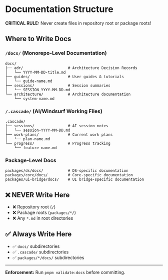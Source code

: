 # Documentation Structure

**CRITICAL RULE:** Never create files in repository root or package roots!

## Where to Write Docs

### `/docs/` (Monorepo-Level Documentation)

```
docs/
├── adr/                    # Architecture Decision Records
│   └── YYYY-MM-DD-title.md
├── guides/                 # User guides & tutorials
│   └── guide-name.md
├── sessions/               # Session summaries
│   └── SESSION_YYYY-MM-DD.md
└── architecture/           # Architecture documentation
    └── system-name.md
```

### `/.cascade/` (AI/Windsurf Working Files)

```
.cascade/
├── sessions/               # AI session notes
│   └── session-YYYY-MM-DD.md
├── work-plans/             # Current work plans
│   └── plan-name.md
└── progress/               # Progress tracking
    └── feature-name.md
```

### Package-Level Docs

```
packages/ds/docs/           # DS-specific documentation
packages/core/docs/         # Core-specific documentation
packages/ui-bridge/docs/    # UI bridge-specific documentation
```

## ❌ NEVER Write Here

- ❌ Repository root (`/`)
- ❌ Package roots (`packages/*/`)
- ❌ Any `*.md` in root directories

## ✅ Always Write Here

- ✅ `docs/` subdirectories
- ✅ `.cascade/` subdirectories
- ✅ `packages/*/docs/` subdirectories

---

**Enforcement:** Run `pnpm validate:docs` before committing.
